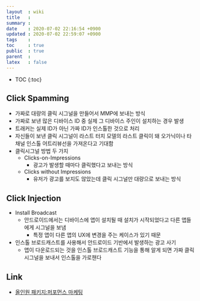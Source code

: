 ```yaml
---
layout  : wiki
title   : 
summary : 
date    : 2020-07-02 22:16:54 +0900
updated : 2020-07-02 22:59:07 +0900
tags    : 
toc     : true
public  : true
parent  : 
latex   : false
---
```

* TOC
{:toc}

## Click Spamming

- 가짜로 대량의 클릭 시그널을 만들어서 MMP에 보내는 방식
- 가짜로 보낸 많은 디바이스 ID 중 실제 그 디바이스 주인이 설치하는 경우 발생
- 트래커는 실제 ID가 아닌 가짜 ID가 인스톨한 것으로 처리
- 자신들이 보낸 클릭 시그널이 라스트 터치 모델의 라스트 클릭이 돼 오가닉이나 타 채널 인스톨 어트리뷰선을 가져온다고 기대함
- 클릭시그널 방법 두 가지
    - Clicks-on-Impressions
        - 광고가 발생할 때마다 클릭했다고 보내는 방식
    - Clicks without Impressions
        - 유저가 광고를 보지도 않았는데 클릭 시그널만 대량으로 보내는 방식

## Click Injection

- Install Broadcast
    - 안드로이드에서는 디바이스에 앱이 설치될 때 설치가 시작되었다고 다른 앱들에게 시그널을 보냄
        - 특정 앱이 다른 앱의 UX에 변경을 주는 케이스가 있기 때문
- 인스톨 브로드캐스트를 사용해서 안드로이드 기반에서 발생하는 광고 사기
    - 앱이 다운로드되는 것을 인스톨 브로드캐스트 기능을 통해 알게 되면 가짜 클릭 시그널을 보내서 인스톨을 가로챈다


## Link

- [올인원 패키지:퍼포먼스 마케팅](https://www.fastcampus.co.kr/)
